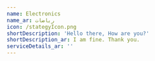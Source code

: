 ```yaml
---
name: Electronics
name_ar: رياضات
icon: /stategyIcon.png
shortDescription: 'Hello there, How are you?'
shortDescription_ar: I am fine. Thank you.
serviceDetails_ar: ''
---
```


